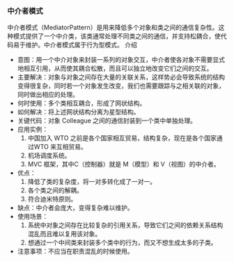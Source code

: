 ### 中介者模式
中介者模式（MediatorPattern）是用来降低多个对象和类之间的通信复杂性。这种模式提供了一个中介类，该类通常处理不同类之间的通信，并支持松耦合，使代码易于维护。中介者模式属于行为型模式。
介绍
- 意图：用一个中介对象来封装一系列的对象交互，中介者使各对象不需要显式地相互引用，从而使其耦合松散，而且可以独立地改变它们之间的交互。
- 主要解决：对象与对象之间存在大量的关联关系，这样势必会导致系统的结构变得很复杂，同时若一个对象发生改变，我们也需要跟踪与之相关联的对象，同时做出相应的处理。
- 何时使用：多个类相互耦合，形成了网状结构。
- 如何解决：将上述网状结构分离为星型结构。
- 关键代码：对象 Colleague 之间的通信封装到一个类中单独处理。
- 应用实例： 
    1. 中国加入 WTO 之前是各个国家相互贸易，结构复杂，现在是各个国家通过WTO 来互相贸易。 
    2. 机场调度系统。 
    3. MVC 框架，其中C（控制器）就是 M（模型）和 V（视图）的中介者。
- 优点： 
    1. 降低了类的复杂度，将一对多转化成了一对一。 
    2. 各个类之间的解耦。 
    3. 符合迪米特原则。
- 缺点：中介者会庞大，变得复杂难以维护。
- 使用场景： 
    1. 系统中对象之间存在比较复杂的引用关系，导致它们之间的依赖关系结构混乱而且难以复用该对象。 
    2. 想通过一个中间类来封装多个类中的行为，而又不想生成太多的子类。
- 注意事项：不应当在职责混乱的时候使用。
